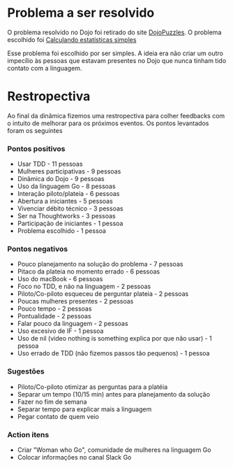 # Problema a ser resolvido

O problema resolvido no Dojo foi retirado do site [DojoPuzzles](http://dojopuzzles.com/). O problema escolhido foi [Calculando estatísticas simples](http://dojopuzzles.com/problemas/exibe/calculando-estatisticas-simples/)

Esse problema foi escolhido por ser simples. A ideia era não criar um outro impecílio às pessoas que estavam presentes no Dojo que nunca tinham tido contato com a linguagem.

# Restropectiva

Ao final da dinâmica fizemos uma restropectiva para colher feedbacks com o intuito de melhorar para os próximos eventos. Os pontos levantados foram os seguintes


### Pontos positivos
- Usar TDD - 11 pessoas
- Mulheres participativas - 9 pessoas
- Dinâmica do Dojo - 9 pessoas
- Uso da linguagem Go - 8 pessoas
- Interação piloto/plateia - 6 pessoas
- Abertura a iniciantes  - 5 pessoas
- Vivenciar débito técnico - 3 pessoas
- Ser na Thoughtworks - 3 pessoas
- Participação de iniciantes - 1 pessoa
- Problema escolhido - 1 pessoa

### Pontos negativos
- Pouco planejamento na solução do problema - 7 pessoas
- Pitaco da plateia no momento errado - 6 pessoas
- Uso do macBook - 6 pessoas
- Foco no TDD, e não na linguagem - 2 pessoas
- Piloto/Co-piloto esqueceu de perguntar plateia - 2 pessoas
- Poucas mulheres presentes - 2 pessoas
- Pouco tempo - 2 pessoas
- Pontualidade - 2 pessoas
- Falar pouco da linguagem - 2 pessoas
- Uso excesivo de IF - 1 pessoa
- Uso de nil (video nothing is something explica por que não usar) - 1 pessoa
- Uso errado de TDD (não fizemos passos tão pequenos) - 1 pessoa

### Sugestões
- Piloto/Co-piloto otimizar as perguntas para a platéia
- Separar um tempo (10/15 min) antes para planejamento da solução
- Fazer no fim de semana
- Separar tempo para explicar mais a linguagem
- Pegar contato de quem veio

### Action itens
- Criar "Woman who Go", comunidade de mulheres na linguagem Go
- Colocar informações no canal Slack Go

